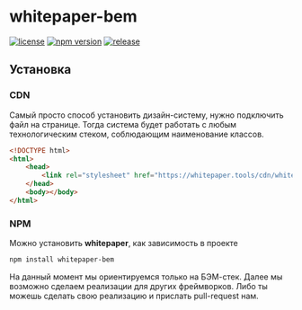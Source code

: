 # whitepaper-bem

[![license](https://badgen.net/github/license/whitepapertools/whitepaper-bem)](https://github.com/whitepapertools/whitepaper-bem/blob/master/LICENSE)
[![npm version](https://badgen.net/npm/v/whitepaper-bem)](https://www.npmjs.com/package/whitepaper-bem)
[![release](https://badgen.net/github/release/whitepapertools/whitepaper-bem)](https://github.com/whitepapertools/whitepaper-bem/releases/latest)


## Установка

### CDN
Самый просто способ установить дизайн-систему, нужно подключить файл на странице. Тогда система будет работать с любым технологическим стеком, соблюдающим наименование классов.

```html
<!DOCTYPE html>
<html>
    <head>
        <link rel="stylesheet" href="https://whitepaper.tools/cdn/whitepaper-2.0.0.min.css">
    </head>
    <body></body>
</html>
```

### NPM
Можно установить **whitepaper**, как зависимость в проекте

```html
npm install whitepaper-bem
```

На данный момент мы ориентируемся только на БЭМ-стек. Далее мы возможно сделаем реализации для других фреймворков. Либо ты можешь сделать свою реализацию и прислать pull-request нам.
